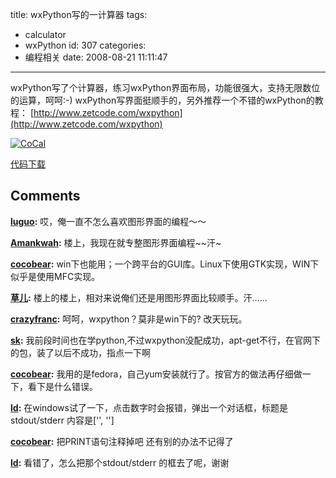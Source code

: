title: wxPython写的一计算器
tags:
  - calculator
  - wxPython
id: 307
categories:
  - 编程相关
date: 2008-08-21 11:11:47
---

wxPython写了个计算器，练习wxPython界面布局，功能很强大，支持无限数位的运算，呵呵:-)
wxPython写界面挺顺手的，另外推荐一个不错的wxPython的教程：
[http://www.zetcode.com/wxpython](http://www.zetcode.com/wxpython)

[![CoCal ](http://7sbxmt.com1.z0.glb.clouddn.com/cocal-300x129.png "cocal")](http://7sbxmt.com1.z0.glb.clouddn.com08/cocal.png)

[代码下载](http://cocobear.github.io/code/CoCal.py)
## Comments

**[luguo](#4065 "2008-08-21 16:35:17"):** 哎，俺一直不怎么喜欢图形界面的编程～～

**[Amankwah](#4067 "2008-08-21 21:01:35"):** 楼上，我现在就专整图形界面编程~~汗~

**[cocobear](#4105 "2008-08-27 08:59:43"):** win下也能用；一个跨平台的GUI库。Linux下使用GTK实现，WIN下似乎是使用MFC实现。

**[草儿](#4099 "2008-08-26 17:11:00"):** 楼上的楼上，相对来说俺们还是用图形界面比较顺手。汗……

**[crazyfranc](#4100 "2008-08-26 19:59:32"):** 呵呵，wxpython？莫非是win下的? 改天玩玩。

**[sk](#4172 "2008-09-08 19:14:39"):** 我前段时间也在学python,不过wxpython没配成功，apt-get不行，在官网下的包，装了以后不成功，指点一下啊

**[cocobear](#4175 "2008-09-09 08:46:43"):** 我用的是fedora，自己yum安装就行了。按官方的做法再仔细做一下，看下是什么错误。

**[ld](#9070 "2010-12-10 15:44:47"):** 在windows试了一下，点击数字时会报错，弹出一个对话框，标题是stdout/stderr 内容是['', '']

**[cocobear](#9088 "2010-12-13 09:22:34"):** 把PRINT语句注释掉吧 还有别的办法不记得了

**[ld](#9071 "2010-12-10 16:01:05"):** 看错了，怎么把那个stdout/stderr 的框去了呢，谢谢

